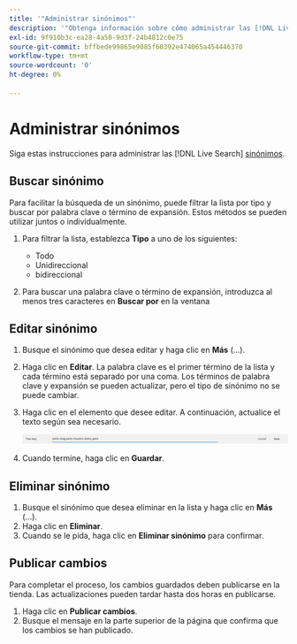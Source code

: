 ```yaml
---
title: '"Administrar sinónimos"'
description: '"Obtenga información sobre cómo administrar las [!DNL Live Search] sinónimos".'
exl-id: 9f910b3c-ea28-4a50-9d3f-24b4812c0e75
source-git-commit: bffbede99865e9085f60392e474065a454446370
workflow-type: tm+mt
source-wordcount: '0'
ht-degree: 0%

---
```


# Administrar sinónimos

Siga estas instrucciones para administrar las [!DNL Live Search] [sinónimos](synonyms.md).

## Buscar sinónimo

Para facilitar la búsqueda de un sinónimo, puede filtrar la lista por tipo y buscar por palabra clave o término de expansión.  Estos métodos se pueden utilizar juntos o individualmente.

1. Para filtrar la lista, establezca **Tipo** a uno de los siguientes:

   * Todo
   * Unidireccional
   * bidireccional

1. Para buscar una palabra clave o término de expansión, introduzca al menos tres caracteres en **Buscar por** en la ventana

## Editar sinónimo

1. Busque el sinónimo que desea editar y haga clic en **Más** (...).

1. Haga clic en **Editar**.
La palabra clave es el primer término de la lista y cada término está separado por una coma. Los términos de palabra clave y expansión se pueden actualizar, pero el tipo de sinónimo no se puede cambiar.
1. Haga clic en el elemento que desee editar. A continuación, actualice el texto según sea necesario.

   ![editar sinónimo bidireccional](assets/synonym-two-way-edit.png)

1. Cuando termine, haga clic en **Guardar**.

## Eliminar sinónimo

1. Busque el sinónimo que desea eliminar en la lista y haga clic en **Más** (...).
1. Haga clic en **Eliminar**.
1. Cuando se le pida, haga clic en **Eliminar sinónimo** para confirmar.

## Publicar cambios

Para completar el proceso, los cambios guardados deben publicarse en la tienda. Las actualizaciones pueden tardar hasta dos horas en publicarse.

1. Haga clic en **Publicar cambios**.
1. Busque el mensaje en la parte superior de la página que confirma que los cambios se han publicado.
